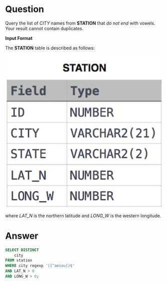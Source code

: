 # Question

Query the list of *CITY* names from **STATION** that *do not end* with vowels. Your result cannot contain duplicates.

**Input Format**

The **STATION** table is described as follows:

![Untitled](../../../image/HackerRank/Weather_Observation_Station_10/image.jpg)

where *LAT_N* is the northern latitude and *LONG_W* is the western longitude.

# Answer

```sql
SELECT DISTINCT
    city
FROM station
WHERE city regexp '([^aeiou])$'
AND LAT_N > 0
AND LONG_W > 0;
```